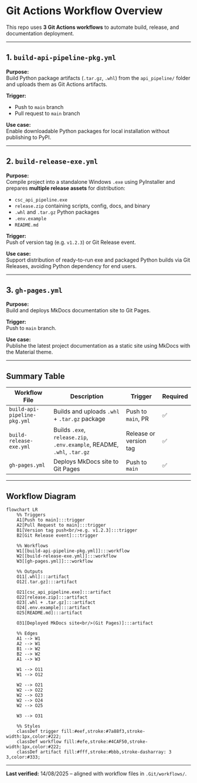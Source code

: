 # Git Actions Workflow Overview

This repo uses **3 Git Actions workflows** to automate build, release, and documentation deployment.

---

## 1. `build-api-pipeline-pkg.yml`

**Purpose:**  
Build Python package artifacts (`.tar.gz`, `.whl`) from the `api_pipeline/` folder and uploads them as Git Actions artifacts.

**Trigger:**  
- Push to `main` branch  
- Pull request to `main` branch

**Use case:**  
Enable downloadable Python packages for local installation without publishing to PyPI.

---

## 2. `build-release-exe.yml`

**Purpose:**  
Compile project into a standalone Windows `.exe` using PyInstaller and prepares **multiple release assets** for distribution:  
- `csc_api_pipeline.exe`  
- `release.zip` containing scripts, config, docs, and binary  
- `.whl` and `.tar.gz` Python packages  
- `.env.example`  
- `README.md`

**Trigger:**  
Push of version tag (e.g. `v1.2.3`) or Git Release event.

**Use case:**  
Support distribution of ready-to-run exe and packaged Python builds via Git Releases, avoiding Python dependency for end users.

---

## 3. `gh-pages.yml`

**Purpose:**  
Build and deploys MkDocs documentation site to Git Pages.

**Trigger:**  
Push to `main` branch.

**Use case:**  
Publishe the latest project documentation as a static site using MkDocs with the Material theme.

---

## Summary Table

| Workflow File                  | Description                                                              | Trigger                | Required |
|--------------------------------|--------------------------------------------------------------------------|------------------------|----------|
| `build-api-pipeline-pkg.yml`   | Builds and uploads `.whl` + `.tar.gz` package                            | Push to `main`, PR     | ✅       |
| `build-release-exe.yml`        | Builds `.exe`, `release.zip`, `.env.example`, README, `.whl`, `.tar.gz`  | Release or version tag | ✅       |
| `gh-pages.yml`                 | Deploys MkDocs site to Git Pages                                      | Push to `main`         | ✅       |

---

## Workflow Diagram

```mermaid
flowchart LR
    %% Triggers
    A1[Push to main]:::trigger
    A2[Pull Request to main]:::trigger
    B1[Version tag push<br/>e.g. v1.2.3]:::trigger
    B2[Git Release event]:::trigger

    %% Workflows
    W1[[build-api-pipeline-pkg.yml]]:::workflow
    W2[[build-release-exe.yml]]:::workflow
    W3[[gh-pages.yml]]:::workflow

    %% Outputs
    O11[.whl]:::artifact
    O12[.tar.gz]:::artifact

    O21[csc_api_pipeline.exe]:::artifact
    O22[release.zip]:::artifact
    O23[.whl + .tar.gz]:::artifact
    O24[.env.example]:::artifact
    O25[README.md]:::artifact

    O31[Deployed MkDocs site<br/>(Git Pages)]:::artifact

    %% Edges
    A1 --> W1
    A2 --> W1
    B1 --> W2
    B2 --> W2
    A1 --> W3

    W1 --> O11
    W1 --> O12

    W2 --> O21
    W2 --> O22
    W2 --> O23
    W2 --> O24
    W2 --> O25

    W3 --> O31

    %% Styles
    classDef trigger fill:#eef,stroke:#7a88f3,stroke-width:1px,color:#222;
    classDef workflow fill:#efe,stroke:#4CAF50,stroke-width:1px,color:#222;
    classDef artifact fill:#fff,stroke:#bbb,stroke-dasharray: 3 3,color:#333;
```

---

**Last verified:** 14/08/2025 – aligned with workflow files in `.Git/workflows/`.
